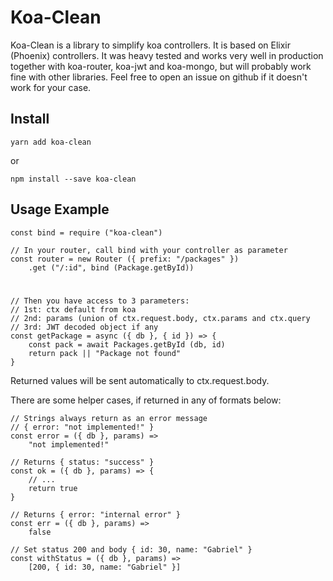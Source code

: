 # Koa-Clean

Koa-Clean is a library to simplify koa controllers. It is based on Elixir (Phoenix) controllers. It was heavy tested and works very well in production together with koa-router, koa-jwt and koa-mongo, but will probably work fine with other libraries. Feel free to open an issue on github if it doesn't work for your case.

## Install
    
    yarn add koa-clean
or

    npm install --save koa-clean

## Usage Example
    const bind = require ("koa-clean")
    
    // In your router, call bind with your controller as parameter
    const router = new Router ({ prefix: "/packages" }) 
        .get ("/:id", bind (Package.getById))
#

    // Then you have access to 3 parameters:
    // 1st: ctx default from koa
    // 2nd: params (union of ctx.request.body, ctx.params and ctx.query
    // 3rd: JWT decoded object if any
    const getPackage = async ({ db }, { id }) => {
        const pack = await Packages.getById (db, id)
        return pack || "Package not found"
    }

Returned values will be sent automatically to ctx.request.body.

There are some helper cases, if returned in any of formats below:

    // Strings always return as an error message
    // { error: "not implemented!" }
    const error = ({ db }, params) =>
        "not implemented!"

    // Returns { status: "success" }
    const ok = ({ db }, params) => {
        // ...
        return true
    }
    
    // Returns { error: "internal error" }
    const err = ({ db }, params) =>
        false

    // Set status 200 and body { id: 30, name: "Gabriel" }
    const withStatus = ({ db }, params) =>
        [200, { id: 30, name: "Gabriel" }]
    
